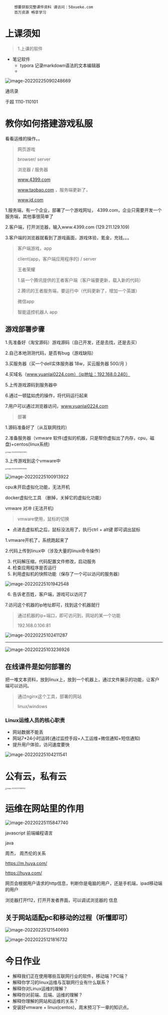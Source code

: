 ```### 此资源由 58学课资源站 收集整理 ###
	想要获取完整课件资料 请访问：58xueke.com
	百万资源 畅享学习

```
# 上课须知

> 1.上课的软件

- 笔记软件
  - typora 记录markdown语法的文本编辑器
  - 

![image-20220225090248669](pic/image-20220225090248669.png)

通讯录

于超  1110-110101  

# 教你如何搭建游戏私服

看看运维的操作。。



> 网页游戏 
>
> browser/ server
>
> 浏览器 / 服务器 
>
> www.4399.com
>
> www.taobao.com ，服务端更新了，
>
> www.jd.com
>
>  

1.服务端，有一个企业，部署了一个游戏网址，  4399.com，企业只需要开发一个服务端，其他事很简单了

2.客户端，打开浏览器，输入www.4399.com (129.211.129.109)

3.客户端的浏览器就看到了游戏画面，游戏体验，氪金，充钱。。。





> 客户端游戏，app
>
> client(app，客户端应用程序的)  /  server  
>
> 王者荣耀 
>
> 1.装一个腾讯提供的王者客户端（客户端要更新，载入新的代码）
>
> 2.腾讯的王者服务端，要运行中（代码更新了，增加一个英雄）
>
> 微信app
>
> 智能遥控机器人 app





## 游戏部署步骤

1.先准备好（淘宝源码）游戏源码（自己开发，还是去找，还是去买）

2.自己本地测测代码，是否有bug（游戏缺陷）

3.买服务器（买一个dell实体服务器  18w，买云服务器  500/月 ）

4.买域名（www.yuanlai0224.com）（ip地址：192.168.0.240）

5.上传游戏源码到服务器中

6.通过一顿猛如虎的操作，将代码运行起来

7.用户可以通过浏览器访问，www.yuanlai0224.com



> 部署

1.源码准备好了（从互联网找的）

2.准备服务器（vmware 软件(虚拟的机器，只是帮你虚拟出了内存，cpu，磁盘)+centos(linux系统)

<img src="pic/image-20220225094243803.png" alt="image-20220225094243803" style="zoom:33%;" />

3.上传游戏到这个vmware中

<img src="pic/image-20220225094505564.png" alt="image-20220225094505564" style="zoom:33%;" />





![image-20220225100913922](pic/image-20220225100913922.png)



cpu未开启虚拟化功能，无法开机

docker虚拟化工具 （删掉，关掉它的虚拟化功能）

 vmware 对冲 (无法开机)

> vmware使用，鼠标的切换

- 点进去虚拟机之后，鼠标没法用了，执行ctrl + alt键 即可调出鼠标

1.vmware开机了，系统跑起来了

2.代码上传到linux中（涉及大量的linux命令操作）

3. 代码解压缩，代码配置文件修改，启动服务
4. 检查应用程序是否运行
5. 利用虚拟机的快照功能（保存了一个可以访问的服务器）

![image-20220225101942548](pic/image-20220225101942548.png)

6. 告诉老百姓，客户端，游戏可以访问了

7.访问这个机器的ip地址即可，找到这个机器就行

> 通过机器的ip+端口，即可访问到，网站的某一个功能
>
> 192.168.0.106:81

![image-20220225102411287](pic/image-20220225102411287.png)

---



![image-20220225103236926](pic/image-20220225103236926.png)



## 在线课件是如何部署的

把一堆文本资料，放到linux上，放到一个机器上，通过文件展示的功能，让客户端可以访问。

>通过nginx这个工具，部署的网站
>
>linux/windows

### Linux运维人员的核心职责

- 网站数据不能丢
- 网站7*24小时运转(通过监控手段+人工运维+微信通知+短信通知)
- 提升用户体验，访问速度要快



![image-20220225104211541](pic/image-20220225104211541.png)



# 公有云，私有云

<img src="pic/image-20220225111801550.png" alt="image-20220225111801550" style="zoom:33%;" />

# 运维在网站里的作用

![image-20220225115847740](pic/image-20220225115847740.png)

















javascript  前端编程语言

java 



周杰，  周杰伦的关系



https://m.huya.com/

https://huya.com/

网页会根据用户请求的http信息，判断你是电脑的用户，还是手机端，ipad移动端的用户

浏览器打开f12，打开开发者界面，可以调试浏览器的 信息

## 关于网站适配pc和移动的过程（听懂即可）

![image-20220225121540693](pic/image-20220225121540693.png)

![image-20220225121816732](pic/image-20220225121816732.png)



# 今日作业



- 解释我们正在使用哪些互联网行业的软件，移动端？PC端？
- 解释你学习的linux运维与互联网行业有什么联系？
- 解释你对Linux运维的理解？
- 解释你对前端、后端、运维的理解？
- 解释你理解的网站和运维的关系？
- 安装好vmware + linux(centos)，周末预习下一章的知识点。





















































